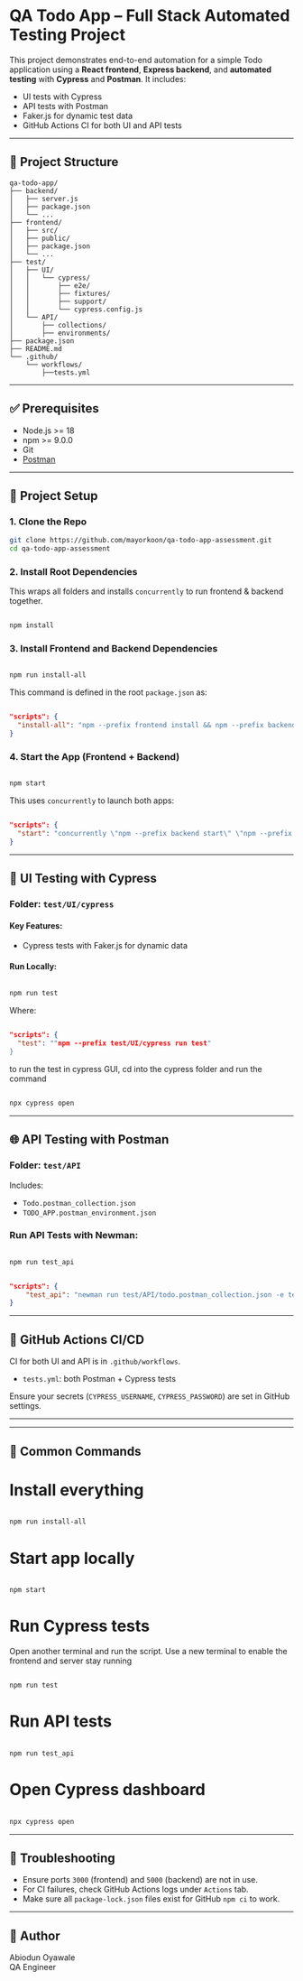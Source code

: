 
# QA Todo App – Full Stack Automated Testing Project

This project demonstrates end-to-end automation for a simple Todo application using a **React frontend**, **Express backend**, and **automated testing** with **Cypress** and **Postman**. It includes:
- UI tests with Cypress
- API tests with Postman
- Faker.js for dynamic test data
- GitHub Actions CI for both UI and API tests

---

## 📁 Project Structure

```
qa-todo-app/
├── backend/
│   ├── server.js
│   ├── package.json
│   └── ...
├── frontend/
│   ├── src/
│   ├── public/
│   ├── package.json
│   └── ...
├── test/
│   ├── UI/
│   │   └── cypress/
│   │       ├── e2e/
│   │       ├── fixtures/
│   │       ├── support/
│   │       └── cypress.config.js
│   └── API/
│       ├── collections/
│       ├── environments/
├── package.json
├── README.md
└── .github/
    └── workflows/
        ├──tests.yml
```

---

## ✅ Prerequisites

- Node.js >= 18
- npm >= 9.0.0
- Git
- [Postman](https://www.postman.com/downloads/)

---

## 🔧 Project Setup

### 1. Clone the Repo

```bash
git clone https://github.com/mayorkoon/qa-todo-app-assessment.git
cd qa-todo-app-assessment
```

### 2. Install Root Dependencies

This wraps all folders and installs `concurrently` to run frontend & backend together.

```bash

npm install

```

### 3. Install Frontend and Backend Dependencies

```bash

npm run install-all

```
This command is defined in the root `package.json` as:

```json

"scripts": {
  "install-all": "npm --prefix frontend install && npm --prefix backend install && npm --prefix test/UI/cypress install"
}
```

### 4. Start the App (Frontend + Backend)

```bash

npm start

```

This uses `concurrently` to launch both apps:

```json

"scripts": {
  "start": "concurrently \"npm --prefix backend start\" \"npm --prefix frontend start\"",
}

```
---

## 🧪 UI Testing with Cypress

### Folder: `test/UI/cypress`

#### Key Features:

- Cypress tests with Faker.js for dynamic data

#### Run Locally:

```bash

npm run test

```

Where:

```json

"scripts": {
  "test": ""npm --prefix test/UI/cypress run test"
}

```

to run the test in cypress GUI, cd into the cypress folder and run the command 

```bash

npx cypress open

```
---

## 🌐 API Testing with Postman

### Folder: `test/API`

Includes:

- `Todo.postman_collection.json`
- `TODO_APP.postman_environment.json`

### Run API Tests with Newman:

```bash

npm run test_api

```

```json

"scripts": {
    "test_api": "newman run test/API/todo.postman_collection.json -e test/API/TODO_APPruns .postman_environment.json --reporters cli"
}

```

---

## 🤖 GitHub Actions CI/CD

CI for both UI and API is in `.github/workflows`.

- `tests.yml`: both Postman + Cypress tests


Ensure your secrets (`CYPRESS_USERNAME`, `CYPRESS_PASSWORD`) are set in GitHub settings.

---
---

## 🔄 Common Commands


# Install everything
```bash

npm run install-all

```
# Start app locally
```bash

npm start

```
# Run Cypress tests

Open another terminal and run the script. Use a new terminal to enable the frontend and server stay running

```bash

npm run test

```
# Run API tests
```bash

npm run test_api

```
# Open Cypress dashboard
```bash

npx cypress open

```

---

## 🧼 Troubleshooting

- Ensure ports `3000` (frontend) and `5000` (backend) are not in use.
- For CI failures, check GitHub Actions logs under `Actions` tab.
- Make sure all `package-lock.json` files exist for GitHub `npm ci` to work.

---

## 👤 Author

Abiodun Oyawale  
QA Engineer
